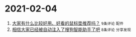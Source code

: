 # 2021-02-04

1. [大家有什么比较好用、好看的鼠标垫推荐吗？](https://www.v2ex.com/t/751115) `9条评论` `配件`
1. [相信大家已经被自动注入了搜狗智能助手了吧](https://www.v2ex.com/t/751120) `8条评论` `分享发现`
